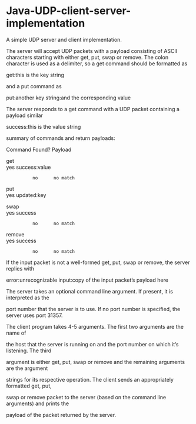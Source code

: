 # Java-UDP-client-server-implementation

A simple UDP server and client implementation.  

The server will accept UDP packets with a payload consisting of ASCII
characters starting with either get, put, swap or remove. The colon character is used as a delimiter, 
so a get command should be formatted as

get:this is the key string

and a put command as

put:another key string:and the corresponding value

The server responds to a get command with a UDP packet containing a payload similar 

success:this is the value string

summary of commands and return payloads:

Command       Found?  Payload

get           
              yes     success:value

              no      no match

put           
              yes     updated:key

swap          
              yes     success

              no      no match

remove        
              yes     success

              no      no match


If the input packet is not a well-formed get, put, swap or remove, the server replies with

error:unrecognizable input:copy of the input packet’s payload here

The server takes an optional command line argument. If present, it is interpreted as the 

port number that the server is to use. If no port number is specified, the server uses port 31357.

The client program takes 4-5 arguments. The first two arguments are the name of 

the host that the server is running on and the port number on which it’s listening. The third 

argument is either get, put, swap or remove and the remaining arguments are the argument 

strings for its respective operation. The client sends an appropriately formatted get, put, 

swap or remove packet to the server (based on the command line arguments) and prints the 

payload of the packet returned by the server.
